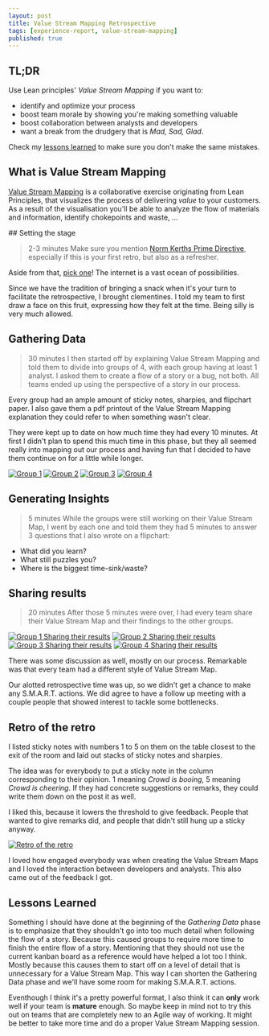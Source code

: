 ```yaml
---
layout: post
title: Value Stream Mapping Retrospective
tags: [experience-report, value-stream-mapping]
published: true
---
```

## TL;DR
Use Lean principles' _Value Stream Mapping_ if you want to:
* identify and optimize your process
* boost team morale by showing you're making something valuable
* boost collaboration between analysts and developers
* want a break from the drudgery that is _Mad, Sad, Glad_.

Check my [lessons learned](/2016/04/15/first-time-running-value-stream-mapping-retrospective/#lessons-learned) to make sure you don't make the same mistakes.

## What is Value Stream Mapping
[Value Stream Mapping](http://wall-skills.com/2014/value-stream-mapping/) is a collaborative exercise originating from Lean Principles, that visualizes the process of delivering _value_ to your customers. As a result of the visualisation you'll be able to analyze the flow of materials and information, identify chokepoints and waste, ...

​​## Setting the stage
> 2-3 minutes
Make sure you mention [Norm Kerths Prime Directive](http://martinfowler.com/bliki/PrimingPrimeDirective.html), especially if this is your first retro, but also as a refresher.

Aside from that, [pick one](http://www.plans-for-retrospectives.com/?id=1-2-3-18-22-31-32-36-42-43-46-52-59-70-76-81-82-84-85-90)! The internet is a vast ocean of possibilities.

Since we have the tradition of bringing a snack when it's your turn to facilitate the retrospective, I brought clementines. I told my team to first draw a face on this fruit, expressing how they felt at the time. Being silly is very much allowed.

## Gathering Data
> 30 minutes
I then started off by explaining Value Stream Mapping and told them to divide into groups of 4, with each group having at least 1 analyst. I asked them to create a flow of a story or a bug, not both. All teams ended up using the perspective of a story in our process.

Every group had an ample amount of sticky notes, sharpies, and flipchart paper. I also gave them a pdf printout of the Value Stream Mapping explanation they could refer to when something wasn't clear.

They were kept up to date on how much time they had every 10 minutes. At first I didn't plan to spend this much time in this phase, but they all seemed really into mapping out our process and having fun that I decided to have them continue on for a little while longer.

[![Group 1]({{site.url}}/public/assets/2016-04-15-first-time-running-value-stream-mapping-retrospective/Team1.jpg)]({{site.url}}/public/assets/2016-04-15-first-time-running-value-stream-mapping-retrospective/Team1.jpg)
[![Group 2]({{site.url}}/public/assets/2016-04-15-first-time-running-value-stream-mapping-retrospective/Team2.jpg)]({{site.url}}/public/assets/2016-04-15-first-time-running-value-stream-mapping-retrospective/Team2.jpg)
[![Group 3]({{site.url}}/public/assets/2016-04-15-first-time-running-value-stream-mapping-retrospective/Team3.jpg)]({{site.url}}/public/assets/2016-04-15-first-time-running-value-stream-mapping-retrospective/Team3.jpg)
[![Group 4]({{site.url}}/public/assets/2016-04-15-first-time-running-value-stream-mapping-retrospective/Team4.jpg)]({{site.url}}/public/assets/2016-04-15-first-time-running-value-stream-mapping-retrospective/Team4.jpg)

## Generating Insights
> 5 minutes
While the groups were still working on their Value Stream Map, I went by each one and told them they had 5 minutes to answer 3 questions that I also wrote on a flipchart:
* What did you learn?
* What still puzzles you?
* Where is the biggest time-sink/waste?

## Sharing results
> 20 minutes
After those 5 minutes were over, I had every team share their Value Stream Map and their findings to the other groups.

[![Group 1 Sharing their results]({{site.url}}/public/assets/2016-04-15-first-time-running-value-stream-mapping-retrospective/Team1_Sharing.jpg)]({{site.url}}/public/assets/2016-04-15-first-time-running-value-stream-mapping-retrospective/Team1_Sharing.jpg)
[![Group 2 Sharing their results]({{site.url}}/public/assets/2016-04-15-first-time-running-value-stream-mapping-retrospective/Team2_Sharing.jpg)]({{site.url}}/public/assets/2016-04-15-first-time-running-value-stream-mapping-retrospective/Team2_Sharing.jpg)
[![Group 3 Sharing their results]({{site.url}}/public/assets/2016-04-15-first-time-running-value-stream-mapping-retrospective/Team3_Sharing.jpg)]({{site.url}}/public/assets/2016-04-15-first-time-running-value-stream-mapping-retrospective/Team3_Sharing.jpg)
[![Group 4 Sharing their results]({{site.url}}/public/assets/2016-04-15-first-time-running-value-stream-mapping-retrospective/Team4_Sharing.jpg)]({{site.url}}/public/assets/2016-04-15-first-time-running-value-stream-mapping-retrospective/Team4_Sharing.jpg)

There was some discussion as well, mostly on our process. Remarkable was that every team had a different style of Value Stream Map.

Our alotted retrospective time was up, so we didn't get a chance to make any S.M.A.R.T. actions. We did agree to have a follow up meeting with a couple people that showed interest to tackle some bottlenecks.

## Retro of the retro
I listed sticky notes with numbers 1 to 5 on them on the table closest to the exit of the room and laid out stacks of sticky notes and sharpies.

The idea was for everybody to put a sticky note in the column corresponding to their opinion. 1 meaning _Crowd is booing_, 5 meaning _Crowd is cheering_. If they had concrete suggestions or remarks, they could write them down on the post it as well.

I liked this, because it lowers the threshold to give feedback. People that wanted to give remarks did, and people that didn't still hung up a sticky anyway.

[![Retro of the retro]({{site.url}}/public/assets/2016-04-15-first-time-running-value-stream-mapping-retrospective/Retro.jpg)]({{site.url}}/public/assets/2016-04-15-first-time-running-value-stream-mapping-retrospective/Retro.jpg)

I loved how engaged everybody was when creating the Value Stream Maps and I loved the interaction between developers and analysts. This also came out of the feedback I got.

## Lessons Learned<a name="lessons-learned">&nbsp;</a>
Something I should have done at the beginning of the _Gathering Data_ phase is to emphasize that they shouldn't go into too much detail when following the flow of a story. Because this caused groups to require more time to finish the entire flow of a story. Mentioning that they should not use the current kanban board as a reference would have helped a lot too I think. Mostly because this causes them to start off on a level of detail that is unnecessary for a Value Stream Map.
This way I can shorten the Gathering Data phase and we'll have some room for making S.M.A.R.T. actions.

Eventhough I think it's a pretty powerful format, I also think it can **only** work well if your team is **mature** enough. So maybe keep in mind not to try this out on teams that are completely new to an Agile way of working. It might be better to take more time and do a proper Value Stream Mapping session.